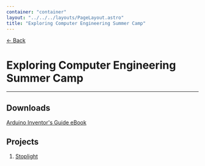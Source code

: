 ```yaml
---
container: "container"
layout: "../../../layouts/PageLayout.astro"
title: "Exploring Computer Engineering Summer Camp"
---
```


[← Back](/)

# Exploring Computer Engineering Summer Camp

---

## Downloads

[Arduino Inventor's Guide eBook](/files/arduino-inventors-guide.pdf)

## Projects

1. [Stoplight](stoplight)